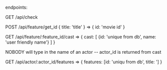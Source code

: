 endpoints:

GET /api/check

POST /api/feature/get_id
{ title: 'title' }
	=> { id: 'movie id' }

GET /api/feature/:feature_id/cast
	=> { cast: [ {id: 'unique from db', name: 'user friendly name'} ] }

NOBODY will type in the name of an actor -- actor_id is returned from cast 

GET /api/actor/:actor_id/features
	=> { features: [id: 'uniqu from db', title: '] }
